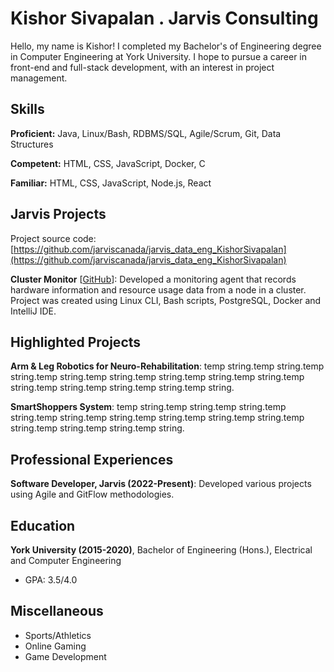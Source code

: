 # Kishor Sivapalan . Jarvis Consulting

Hello, my name is Kishor! I completed my Bachelor's of Engineering degree in Computer Engineering at York University. I hope to pursue a career in front-end and full-stack development, with an interest in project management.

## Skills

**Proficient:** Java, Linux/Bash, RDBMS/SQL, Agile/Scrum, Git, Data Structures

**Competent:** HTML, CSS, JavaScript, Docker, C

**Familiar:** HTML, CSS, JavaScript, Node.js, React

## Jarvis Projects

Project source code: [https://github.com/jarviscanada/jarvis_data_eng_KishorSivapalan](https://github.com/jarviscanada/jarvis_data_eng_KishorSivapalan)


**Cluster Monitor** [[GitHub](https://github.com/jarviscanada/jarvis_data_eng_KishorSivapalan/tree/master/linux_sql)]: Developed a monitoring agent that records hardware information and resource usage data from a node in a cluster. Project was created using Linux CLI, Bash scripts, PostgreSQL, Docker and IntelliJ IDE.


## Highlighted Projects
**Arm & Leg Robotics for Neuro-Rehabilitation**: temp string.temp string.temp string.temp string.temp string.temp string.temp string.temp string.temp string.temp string.temp string.temp string.temp string.

**SmartShoppers System**: temp string.temp string.temp string.temp string.temp string.temp string.temp string.temp string.temp string.temp string.temp string.temp string.temp string.


## Professional Experiences

**Software Developer, Jarvis (2022-Present)**: Developed various projects using Agile and GitFlow methodologies.


## Education
**York University (2015-2020)**, Bachelor of Engineering (Hons.), Electrical and Computer Engineering
- GPA: 3.5/4.0


## Miscellaneous
- Sports/Athletics
- Online Gaming
- Game Development